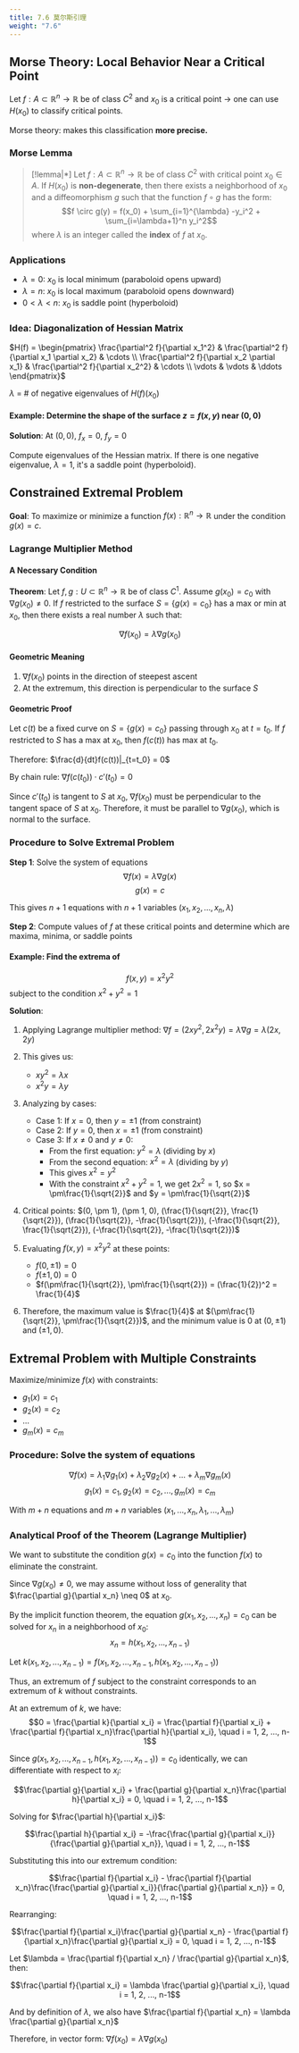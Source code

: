 ```yaml
---
title: 7.6 莫尔斯引理
weight: "7.6"
---
```

## Morse Theory: Local Behavior Near a Critical Point

Let $f: A \subset \mathbb{R}^n \to \mathbb{R}$ be of class $C^2$ and $x_0$ is a critical point $\rightarrow$ one can use $H(x_0)$ to classify critical points. 

Morse theory: makes this classification **more precise.**
### Morse Lemma

> [!lemma|*]
> Let $f: A \subset \mathbb{R}^n \to \mathbb{R}$ be of class $C^2$ with critical point $x_0 \in A$. If $H(x_0)$ is **non-degenerate**, then there exists a neighborhood of $x_0$ and a diffeomorphism $g$ such that the function $f \circ g$ has the form:
$$f \circ g(y) = f(x_0) + \sum_{i=1}^{\lambda} -y_i^2 + \sum_{i=\lambda+1}^n y_i^2$$
where $\lambda$ is an integer called the **index** of $f$ at $x_0$.
### Applications
- $\lambda = 0$: $x_0$ is local minimum (paraboloid opens upward)
- $\lambda = n$: $x_0$ is local maximum (paraboloid opens downward)
- $0 < \lambda < n$: $x_0$ is saddle point (hyperboloid)

### Idea: Diagonalization of Hessian Matrix
$H(f) = \begin{pmatrix} 
\frac{\partial^2 f}{\partial x_1^2} & \frac{\partial^2 f}{\partial x_1 \partial x_2} & \cdots \\
\frac{\partial^2 f}{\partial x_2 \partial x_1} & \frac{\partial^2 f}{\partial x_2^2} & \cdots \\
\vdots & \vdots & \ddots
\end{pmatrix}$

$\lambda$ = # of negative eigenvalues of $H(f)(x_0)$

#### Example: Determine the shape of the surface $z = f(x,y)$ near $(0,0)$

**Solution**: 
At $(0,0)$, $f_x = 0$, $f_y = 0$

Compute eigenvalues of the Hessian matrix. If there is one negative eigenvalue, $\lambda = 1$, it's a saddle point (hyperboloid).

## Constrained Extremal Problem

**Goal**: To maximize or minimize a function $f(x): \mathbb{R}^n \to \mathbb{R}$ under the condition $g(x) = c$.

### Lagrange Multiplier Method

#### A Necessary Condition
**Theorem**: Let $f, g: U \subset \mathbb{R}^n \to \mathbb{R}$ be of class $C^1$. Assume $g(x_0) = c_0$ with $\nabla g(x_0) \neq 0$. If $f$ restricted to the surface $S = \{g(x) = c_0\}$ has a max or min at $x_0$, then there exists a real number $\lambda$ such that:

$$\nabla f(x_0) = \lambda \nabla g(x_0)$$

#### Geometric Meaning
1. $\nabla f(x_0)$ points in the direction of steepest ascent
2. At the extremum, this direction is perpendicular to the surface $S$

#### Geometric Proof
Let $c(t)$ be a fixed curve on $S = \{g(x) = c_0\}$ passing through $x_0$ at $t = t_0$. If $f$ restricted to $S$ has a max at $x_0$, then $f(c(t))$ has max at $t_0$.

Therefore: $\frac{d}{dt}f(c(t))|_{t=t_0} = 0$

By chain rule: $\nabla f(c(t_0)) \cdot c'(t_0) = 0$

Since $c'(t_0)$ is tangent to $S$ at $x_0$, $\nabla f(x_0)$ must be perpendicular to the tangent space of $S$ at $x_0$. Therefore, it must be parallel to $\nabla g(x_0)$, which is normal to the surface.

### Procedure to Solve Extremal Problem
**Step 1**: Solve the system of equations 
$$\nabla f(x) = \lambda \nabla g(x)$$
$$g(x) = c$$

This gives $n+1$ equations with $n+1$ variables $(x_1, x_2, ..., x_n, \lambda)$

**Step 2**: Compute values of $f$ at these critical points and determine which are maxima, minima, or saddle points

#### Example: Find the extrema of
$$f(x,y) = x^2 y^2$$ subject to the condition $x^2 + y^2 = 1$

**Solution**:
1. Applying Lagrange multiplier method:
   $\nabla f = (2xy^2, 2x^2y) = \lambda \nabla g = \lambda(2x, 2y)$
   
2. This gives us:
   - $xy^2 = \lambda x$
   - $x^2y = \lambda y$
   
3. Analyzing by cases:
   - Case 1: If $x = 0$, then $y = \pm 1$ (from constraint)
   - Case 2: If $y = 0$, then $x = \pm 1$ (from constraint)
   - Case 3: If $x \neq 0$ and $y \neq 0$:
     - From the first equation: $y^2 = \lambda$ (dividing by $x$)
     - From the second equation: $x^2 = \lambda$ (dividing by $y$)
     - This gives $x^2 = y^2$
     - With the constraint $x^2 + y^2 = 1$, we get $2x^2 = 1$, so $x = \pm\frac{1}{\sqrt{2}}$ and $y = \pm\frac{1}{\sqrt{2}}$
   
4. Critical points: $(0, \pm 1), (\pm 1, 0), (\frac{1}{\sqrt{2}}, \frac{1}{\sqrt{2}}), (\frac{1}{\sqrt{2}}, -\frac{1}{\sqrt{2}}), (-\frac{1}{\sqrt{2}}, \frac{1}{\sqrt{2}}), (-\frac{1}{\sqrt{2}}, -\frac{1}{\sqrt{2}})$

5. Evaluating $f(x,y) = x^2y^2$ at these points:
   - $f(0, \pm 1) = 0$
   - $f(\pm 1, 0) = 0$
   - $f(\pm\frac{1}{\sqrt{2}}, \pm\frac{1}{\sqrt{2}}) = (\frac{1}{2})^2 = \frac{1}{4}$

6. Therefore, the maximum value is $\frac{1}{4}$ at $(\pm\frac{1}{\sqrt{2}}, \pm\frac{1}{\sqrt{2}})$, and the minimum value is $0$ at $(0, \pm 1)$ and $(\pm 1, 0)$.

## Extremal Problem with Multiple Constraints

Maximize/minimize $f(x)$ with constraints:
- $g_1(x) = c_1$
- $g_2(x) = c_2$
- ...
- $g_m(x) = c_m$

### Procedure: Solve the system of equations
$$\nabla f(x) = \lambda_1 \nabla g_1(x) + \lambda_2 \nabla g_2(x) + ... + \lambda_m \nabla g_m(x)$$
$$g_1(x) = c_1, g_2(x) = c_2, ..., g_m(x) = c_m$$

With $m+n$ equations and $m+n$ variables $(x_1,...,x_n, \lambda_1,...,\lambda_m)$

### Analytical Proof of the Theorem (Lagrange Multiplier)

We want to substitute the condition $g(x) = c_0$ into the function $f(x)$ to eliminate the constraint.

Since $\nabla g(x_0) \neq 0$, we may assume without loss of generality that $\frac{\partial g}{\partial x_n} \neq 0$ at $x_0$. 

By the implicit function theorem, the equation $g(x_1, x_2, ..., x_n) = c_0$ can be solved for $x_n$ in a neighborhood of $x_0$:
$$x_n = h(x_1, x_2, ..., x_{n-1})$$

Let $k(x_1, x_2, ..., x_{n-1}) = f(x_1, x_2, ..., x_{n-1}, h(x_1, x_2, ..., x_{n-1}))$

Thus, an extremum of $f$ subject to the constraint corresponds to an extremum of $k$ without constraints.

At an extremum of $k$, we have:
$$0 = \frac{\partial k}{\partial x_i} = \frac{\partial f}{\partial x_i} + \frac{\partial f}{\partial x_n}\frac{\partial h}{\partial x_i}, \quad i = 1, 2, ..., n-1$$

Since $g(x_1, x_2, ..., x_{n-1}, h(x_1, x_2, ..., x_{n-1})) = c_0$ identically, we can differentiate with respect to $x_i$:

$$\frac{\partial g}{\partial x_i} + \frac{\partial g}{\partial x_n}\frac{\partial h}{\partial x_i} = 0, \quad i = 1, 2, ..., n-1$$

Solving for $\frac{\partial h}{\partial x_i}$:

$$\frac{\partial h}{\partial x_i} = -\frac{\frac{\partial g}{\partial x_i}}{\frac{\partial g}{\partial x_n}}, \quad i = 1, 2, ..., n-1$$

Substituting this into our extremum condition:

$$\frac{\partial f}{\partial x_i} - \frac{\partial f}{\partial x_n}\frac{\frac{\partial g}{\partial x_i}}{\frac{\partial g}{\partial x_n}} = 0, \quad i = 1, 2, ..., n-1$$

Rearranging:

$$\frac{\partial f}{\partial x_i}\frac{\partial g}{\partial x_n} - \frac{\partial f}{\partial x_n}\frac{\partial g}{\partial x_i} = 0, \quad i = 1, 2, ..., n-1$$

Let $\lambda = \frac{\partial f}{\partial x_n} / \frac{\partial g}{\partial x_n}$, then:

$$\frac{\partial f}{\partial x_i} = \lambda \frac{\partial g}{\partial x_i}, \quad i = 1, 2, ..., n-1$$

And by definition of $\lambda$, we also have $\frac{\partial f}{\partial x_n} = \lambda \frac{\partial g}{\partial x_n}$

Therefore, in vector form: $\nabla f(x_0) = \lambda \nabla g(x_0)$